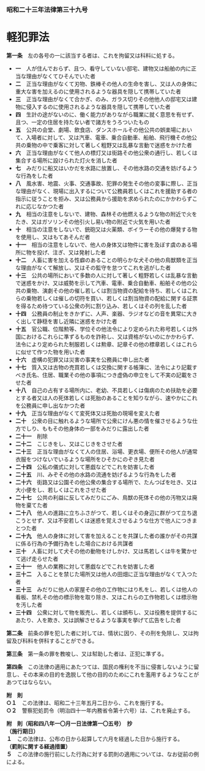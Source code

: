 ### 昭和二十三年法律第三十九号  
# 軽犯罪法  
  
**第一条**　左の各号の一に該当する者は、これを拘留又は科料に処する。  
* **一**　人が住んでおらず、且つ、看守していない邸宅、建物又は船舶の内に正当な理由がなくてひそんでいた者  
* **二**　正当な理由がなくて刃物、鉄棒その他人の生命を害し、又は人の身体に重大な害を加えるのに使用されるような器具を隠して携帯していた者  
* **三**　正当な理由がなくて合かぎ、のみ、ガラス切りその他他人の邸宅又は建物に侵入するのに使用されるような器具を隠して携帯していた者  
* **四**　生計の途がないのに、働く能力がありながら職業に就く意思を有せず、且つ、一定の住居を持たない者で諸方をうろついたもの  
* **五**　公共の会堂、劇場、飲食店、ダンスホールその他公共の娯楽場において、入場者に対して、又は汽車、電車、乗合自動車、船舶、飛行機その他公共の乗物の中で乗客に対して著しく粗野又は乱暴な言動で迷惑をかけた者  
* **六**　正当な理由がなくて他人の標灯又は街路その他公衆の通行し、若しくは集合する場所に設けられた灯火を消した者  
* **七**　みだりに船又はいかだを水路に放置し、その他水路の交通を妨げるような行為をした者  
* **八**　風水害、地震、火事、交通事故、犯罪の発生その他の変事に際し、正当な理由がなく、現場に出入するについて公務員若しくはこれを援助する者の指示に従うことを拒み、又は公務員から援助を求められたのにかかわらずこれに応じなかつた者  
* **九**　相当の注意をしないで、建物、森林その他燃えるような物の附近で火をたき、又はガソリンその他引火し易い物の附近で火気を用いた者  
* **十**　相当の注意をしないで、銃砲又は火薬類、ボイラーその他の爆発する物を使用し、又はもてあそんだ者  
* **十一**　相当の注意をしないで、他人の身体又は物件に害を及ぼす虞のある場所に物を投げ、注ぎ、又は発射した者  
* **十二**　人畜に害を加える性癖のあることの明らかな犬その他の鳥獣類を正当な理由がなくて解放し、又はその監守を怠つてこれを逃がした者  
* **十三**　公共の場所において多数の人に対して著しく粗野若しくは乱暴な言動で迷惑をかけ、又は威勢を示して汽車、電車、乗合自動車、船舶その他の公共の乗物、演劇その他の催し若しくは割当物資の配給を待ち、若しくはこれらの乗物若しくは催しの切符を買い、若しくは割当物資の配給に関する証票を得るため待つている公衆の列に割り込み、若しくはその列を乱した者  
* **十四**　公務員の制止をきかずに、人声、楽器、ラジオなどの音を異常に大きく出して静穏を害し近隣に迷惑をかけた者  
* **十五**　官公職、位階勲等、学位その他法令により定められた称号若しくは外国におけるこれらに準ずるものを詐称し、又は資格がないのにかかわらず、法令により定められた制服若しくは勲章、記章その他の標章若しくはこれらに似せて作つた物を用いた者  
* **十六**　虚構の犯罪又は災害の事実を公務員に申し出た者  
* **十七**　質入又は古物の売買若しくは交換に関する帳簿に、法令により記載すべき氏名、住居、職業その他の事項につき虚偽の申立をして不実の記載をさせた者  
* **十八**　自己の占有する場所内に、老幼、不具若しくは傷病のため扶助を必要とする者又は人の死体若しくは死胎のあることを知りながら、速やかにこれを公務員に申し出なかつた者  
* **十九**　正当な理由がなくて変死体又は死胎の現場を変えた者  
* **二十**　公衆の目に触れるような場所で公衆にけん悪の情を催させるような仕方でしり、ももその他身体の一部をみだりに露出した者  
* **二十一**　削除  
* **二十二**　こじきをし、又はこじきをさせた者  
* **二十三**　正当な理由がなくて人の住居、浴場、更衣場、便所その他人が通常衣服をつけないでいるような場所をひそかにのぞき見た者  
* **二十四**　公私の儀式に対して悪戯などでこれを妨害した者  
* **二十五**　川、みぞその他の水路の流通を妨げるような行為をした者  
* **二十六**　街路又は公園その他公衆の集合する場所で、たんつばを吐き、又は大小便をし、若しくはこれをさせた者  
* **二十七**　公共の利益に反してみだりにごみ、鳥獣の死体その他の汚物又は廃物を棄てた者  
* **二十八**　他人の進路に立ちふさがつて、若しくはその身辺に群がつて立ち退こうとせず、又は不安若しくは迷惑を覚えさせるような仕方で他人につきまとつた者  
* **二十九**　他人の身体に対して害を加えることを共謀した者の誰かがその共謀に係る行為の予備行為をした場合における共謀者  
* **三十**　人畜に対して犬その他の動物をけしかけ、又は馬若しくは牛を驚かせて逃げ走らせた者  
* **三十一**　他人の業務に対して悪戯などでこれを妨害した者  
* **三十二**　入ることを禁じた場所又は他人の田畑に正当な理由がなくて入つた者  
* **三十三**　みだりに他人の家屋その他の工作物にはり札をし、若しくは他人の看板、禁札その他の標示物を取り除き、又はこれらの工作物若しくは標示物を汚した者  
* **三十四**　公衆に対して物を販売し、若しくは頒布し、又は役務を提供するにあたり、人を欺き、又は誤解させるような事実を挙げて広告をした者  
  
**第二条**　前条の罪を犯した者に対しては、情状に因り、その刑を免除し、又は拘留及び科料を併科することができる。  
  
**第三条**　第一条の罪を教唆し、又は幇助した者は、正犯に準ずる。  
  
**第四条**　この法律の適用にあたつては、国民の権利を不当に侵害しないように留意し、その本来の目的を逸脱して他の目的のためにこれを濫用するようなことがあつてはならない。  
  
**附　則**  
**○１**　この法律は、昭和二十三年五月二日から、これを施行する。  
**○２**　警察犯処罰令（明治四十一年内務省令第十六号）は、これを廃止する。  
  
**附　則（昭和四八年一〇月一日法律第一〇五号）　抄**  
**（施行期日）**  
**１**　この法律は、公布の日から起算して六月を経過した日から施行する。  
**（罰則に関する経過措置）**  
**５**　この法律の施行前にした行為に対する罰則の適用については、なお従前の例による。  
  
